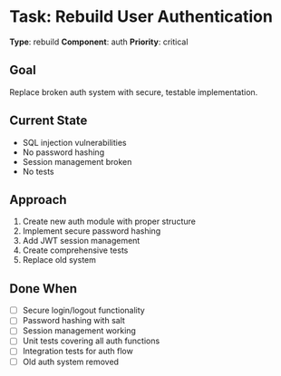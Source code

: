 # Task: Rebuild User Authentication

**Type**: rebuild
**Component**: auth
**Priority**: critical

## Goal
Replace broken auth system with secure, testable implementation.

## Current State
- SQL injection vulnerabilities
- No password hashing
- Session management broken
- No tests

## Approach
1. Create new auth module with proper structure
2. Implement secure password hashing
3. Add JWT session management
4. Create comprehensive tests
5. Replace old system

## Done When
- [ ] Secure login/logout functionality
- [ ] Password hashing with salt
- [ ] Session management working
- [ ] Unit tests covering all auth functions
- [ ] Integration tests for auth flow
- [ ] Old auth system removed